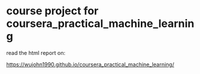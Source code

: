 # course project for coursera_practical_machine_learning

read the html report on:

https://wujohn1990.github.io/coursera_practical_machine_learning/
